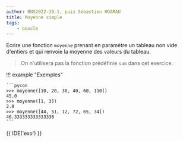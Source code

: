 ```yaml
---
author: BNS2022-39.1, puis Sébastien HOARAU
title: Moyenne simple 
tags:
    - boucle
---
```


Écrire une fonction `moyenne` prenant en paramètre un tableau non vide d'entiers et qui renvoie la moyenne des valeurs du tableau.

> On n'utilisera pas la fonction prédéfinie `sum` dans cet exercice.

!!! example "Exemples"

    ```pycon
    >>> moyenne([10, 20, 30, 40, 60, 110])
    45.0
    >>> moyenne([1, 3])
    2.0
    >>> moyenne([44, 51, 12, 72, 65, 34])
    46.333333333333336
    ```

{{ IDE('exo') }}
